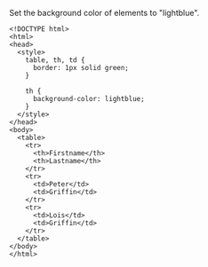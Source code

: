 Set the background color of <th> elements to "lightblue".

    <!DOCTYPE html>
    <html>
    <head>
      <style>
        table, th, td {
          border: 1px solid green;
        }
    
        th {
          background-color: lightblue;
        }
      </style>
    </head>
    <body>
      <table>
        <tr>
          <th>Firstname</th>
          <th>Lastname</th>
        </tr>
        <tr>
          <td>Peter</td>
          <td>Griffin</td>
        </tr>
        <tr>
          <td>Lois</td>
          <td>Griffin</td>
        </tr>
      </table>
    </body>
    </html>
